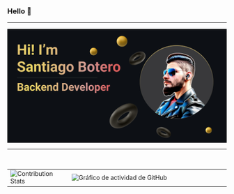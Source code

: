 ### Hello 👋

---

<div align="center" style="background: #0d1015">
    <img src="assets/banner.jpg" loading="lazy" style="max-height: 300px; aspect-ratio: 4:1">
</div>

---

<br>

<table align="center" width="100%" >
  <tr>
    <td width="28%"><img src="https://github-contribution-stats.vercel.app/api/?username=boterop" alt="Contribution Stats" loading="lazy"></td>
    <td><img src="https://github-readme-activity-graph.vercel.app/graph?username=boterop&theme=react-dark" alt="Gráfico de actividad de GitHub" loading="lazy"></td>
  </tr>
</table>
